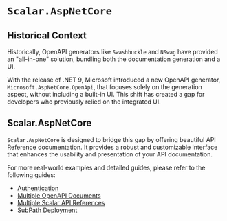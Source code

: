 # `Scalar.AspNetCore`

## Historical Context

Historically, OpenAPI generators like `Swashbuckle` and `NSwag` have provided an "all-in-one" solution, bundling both the documentation generation and a UI.

With the release of .NET 9, Microsoft introduced a new OpenAPI generator, `Microsoft.AspNetCore.OpenApi`, that focuses solely on the generation aspect, without including a built-in UI. This shift has created a gap for developers who previously relied on the integrated UI.

## Scalar.AspNetCore

`Scalar.AspNetCore` is designed to bridge this gap by offering beautiful API Reference documentation. It provides a robust and customizable interface that enhances the usability and presentation of your API documentation.

For more real-world examples and detailed guides, please refer to the following guides:

- [Authentication](./authentication.md)
- [Multiple OpenAPI Documents](./multiple-openapi-documents.md)
- [Multiple Scalar API References](./multiple-scalar-api-references.md)
- [SubPath Deployment](./subpath-deployment.md)